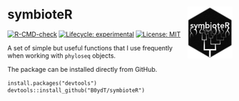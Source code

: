 # symbioteR <img src="man/figures/logo.png" align="right" width="100" />

<!-- badges: start -->
[![R-CMD-check](https://github.com/B0ydT/symbioteR/actions/workflows/R-CMD-check.yaml/badge.svg)](https://github.com/B0ydT/symbioteR/actions/workflows/R-CMD-check.yaml)
[![Lifecycle: experimental](https://img.shields.io/badge/lifecycle-experimental-orange.svg)](https://lifecycle.r-lib.org/articles/stages.html#experimental)
[![License: MIT](https://img.shields.io/badge/license-MIT-blue.svg)](https://github.com/B0ydT/symbioteR/blob/master/LICENSE)
<!-- badges: end -->

A set of simple but useful functions that I use frequently when working with 
`phyloseq` objects.

The package can be installed directly from GitHub.

```
install.packages("devtools")
devtools::install_github("B0ydT/symbioteR")
```
